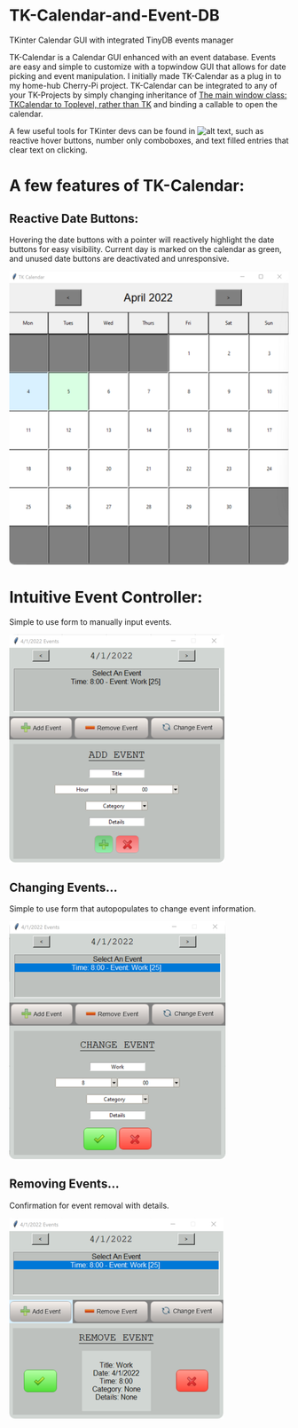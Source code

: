# TK-Calendar-and-Event-DB
TKinter Calendar GUI with integrated TinyDB events manager

TK-Calendar is a Calendar GUI enhanced with an event database. Events are easy and simple to customize with a topwindow GUI that allows for date picking and event manipulation. I initially made TK-Calendar as a plug in to my home-hub Cherry-Pi project. TK-Calendar can be integrated to any of your TK-Projects by simply changing inheritance of [The main window class: TKCalendar to Toplevel, rather than TK](TKCalendar/main.py) and binding a callable to open the calendar.

A few useful tools for TKinter devs can be found in ![alt text](TKCalendar/tkwidgetclasses), such as reactive hover buttons, number only comboboxes, and text filled entries that clear text on clicking. 

# A few features of TK-Calendar:

## Reactive Date Buttons:
Hovering the date buttons with a pointer will reactively highlight the date buttons for easy visibility. Current day is marked on the calendar as green, and unused date buttons are deactivated and unresponsive.

![alt text](TKCalendar/readme-images/cal.png?raw=true)

# Intuitive Event Controller:
Simple to use form to manually input events.

![alt text](TKCalendar/readme-images/cal3.png?raw=true)

## Changing Events...
Simple to use form that autopopulates to change event information.

![alt text](TKCalendar/readme-images/cal5.png?raw=true)

## Removing Events...
Confirmation for event removal with details.

![alt text](TKCalendar/readme-images/cal4.png?raw=true)


